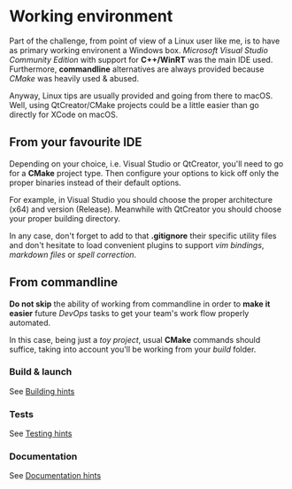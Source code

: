 # Working environment

Part of the challenge, from point of view of a Linux user like me, is to have as primary working environent a Windows box.
*Microsoft Visual Studio Community Edition* with support for **C++/WinRT** was the main IDE used.
Furthermore, **commandline** alternatives are always provided because *CMake* was heavily used & abused.

Anyway, Linux tips are usually provided and going from there to macOS. Well, using QtCreator/CMake projects could be a 
little easier than go directly for XCode on macOS.

## From your favourite IDE

Depending on your choice, i.e. Visual Studio or QtCreator, you'll need to go for a **CMake** project type.
Then configure your options to kick off only the proper binaries instead of their default options.

For example, in Visual Studio you should choose the proper architecture (x64) and version (Release).
Meanwhile with QtCreator you should choose your proper building directory.

In any case, don't forget to add to that **.gitignore** their specific utility files and don't hesitate to load convenient plugins to support *vim bindings*, *markdown files* or *spell correction*.
  
## From commandline

**Do not skip** the ability of working from commandline in order to **make it easier** future *DevOps* tasks to get your team's work flow properly automated.

In this case, being just a *toy project*,  usual **CMake** commands should suffice, taking into account you'll be working from your *build* folder.

### Build & launch 
See [Building hints](BUILDING.md)

### Tests
See [Testing hints](TESTING.md)

### Documentation
See [Documentation hints](DOCUMENTATION.md)